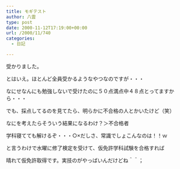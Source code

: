 ```yaml
---
title: モギテスト
author: 八雲
type: post
date: 2000-11-12T17:19:00+00:00
url: /2000/11/740
categories:
  - 日記

---
```

受かりました。
  
とはいえ。ほとんど全員受かるようなやつなのですが・・・
  
なにせなんにも勉強しないで受けたのに５０点満点中４８点とってますから・・・
  
でも、採点してるのを見てたら、明らかに不合格の人とかいたけど（笑）
  
なにを考えたらそういう結果になるわけ？＞不合格者
  
学科寝てても解けるぞ・・・○×だしさ、常識でしょこんなのは！！ｗ
  
と言うわけで水曜に修了検定を受けて、仮免許学科試験を合格すれば
  
晴れて仮免許取得です。実技のがやっばいんだけどね＾＾；